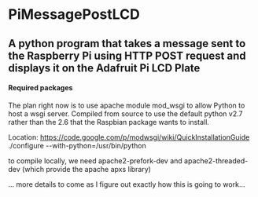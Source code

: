 # PiMessagePostLCD

## A python program that takes a message sent to the Raspberry Pi using HTTP POST request and displays it on the Adafruit Pi LCD Plate

#### Required packages

The plan right now is to use apache module mod_wsgi to allow Python to host a wsgi server.  Compiled from source to use the default python v2.7 rather than the 2.6 that the Raspbian package wants to install.

Location: https://code.google.com/p/modwsgi/wiki/QuickInstallationGuide
./configure --with-python=/usr/bin/python

to compile locally, we need apache2-prefork-dev and apache2-threaded-dev (which provide the apache apxs library)

... more details to come as I figure out exactly how this is going to work...
